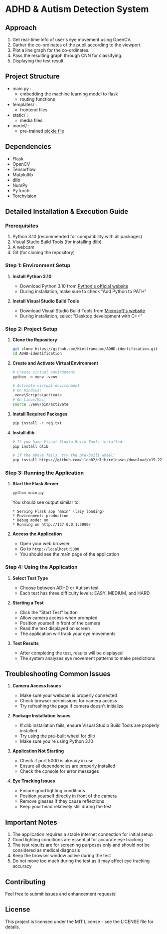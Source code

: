 # ADHD & Autism Detection System

## Approach
1. Get real-time info of user's eye movement using OpenCV.
2. Gather the co-ordinates of the pupil according to the viewport.
3. Plot a line graph for the co-ordinates.
4. Pass the resulting graph through CNN for classifying.
5. Displaying the test result.

## Project Structure
   - main.py :
      - embedding the machine learning model to flask
      - routing functions
   - templates/ :
      - frontend files
   - static/ :
      - media files
   - model/ :
      - pre-trained [pickle file](https://drive.google.com/file/d/1H8QTCgcqqnCtyf4rBOaC9hyLn2-1RSUZ/view)

## Dependencies
   - Flask
   - OpenCV
   - Tensorflow
   - Matplotlib
   - dlib
   - NumPy
   - PyTorch
   - Torchvision

## Detailed Installation & Execution Guide

### Prerequisites
1. Python 3.10 (recommended for compatibility with all packages)
2. Visual Studio Build Tools (for installing dlib)
3. A webcam
4. Git (for cloning the repository)

### Step 1: Environment Setup

1. **Install Python 3.10**
   - Download Python 3.10 from [Python's official website](https://www.python.org/downloads/release/python-3100/)
   - During installation, make sure to check "Add Python to PATH"

2. **Install Visual Studio Build Tools**
   - Download Visual Studio Build Tools from [Microsoft's website](https://visualstudio.microsoft.com/visual-cpp-build-tools/)
   - During installation, select "Desktop development with C++"

### Step 2: Project Setup

1. **Clone the Repository**
   ```bash
   git clone https://github.com/Kiettranquoc/ADHD-identification.git
   cd ADHD-identification
   ```

2. **Create and Activate Virtual Environment**
   ```bash
   # Create virtual environment
   python -m venv .venv

   # Activate virtual environment
   # On Windows:
   .venv\Scripts\activate
   # On Linux/Mac:
   source .venv/bin/activate
   ```

3. **Install Required Packages**
   ```bash
   pip install -r req.txt
   ```

4. **Install dlib**
   ```bash
   # If you have Visual Studio Build Tools installed:
   pip install dlib

   # If the above fails, try the pre-built wheel:
   pip install https://github.com/jloh02/dlib/releases/download/v19.22/dlib-19.22.99-cp310-cp310-win_amd64.whl
   ```

### Step 3: Running the Application

1. **Start the Flask Server**
   ```bash
   python main.py
   ```
   You should see output similar to:
   ```
   * Serving Flask app "main" (lazy loading)
   * Environment: production
   * Debug mode: on
   * Running on http://127.0.0.1:5000/
   ```

2. **Access the Application**
   - Open your web browser
   - Go to `http://localhost:5000`
   - You should see the main page of the application

### Step 4: Using the Application

1. **Select Test Type**
   - Choose between ADHD or Autism test
   - Each test has three difficulty levels: EASY, MEDIUM, and HARD

2. **Starting a Test**
   - Click the "Start Test" button
   - Allow camera access when prompted
   - Position yourself in front of the camera
   - Read the text displayed on screen
   - The application will track your eye movements

3. **Test Results**
   - After completing the test, results will be displayed
   - The system analyzes eye movement patterns to make predictions

## Troubleshooting Common Issues

1. **Camera Access Issues**
   - Make sure your webcam is properly connected
   - Check browser permissions for camera access
   - Try refreshing the page if camera doesn't initialize

2. **Package Installation Issues**
   - If dlib installation fails, ensure Visual Studio Build Tools are properly installed
   - Try using the pre-built wheel for dlib
   - Make sure you're using Python 3.10

3. **Application Not Starting**
   - Check if port 5000 is already in use
   - Ensure all dependencies are properly installed
   - Check the console for error messages

4. **Eye Tracking Issues**
   - Ensure good lighting conditions
   - Position yourself directly in front of the camera
   - Remove glasses if they cause reflections
   - Keep your head relatively still during the test

## Important Notes

1. The application requires a stable internet connection for initial setup
2. Good lighting conditions are essential for accurate eye tracking
3. The test results are for screening purposes only and should not be considered as medical diagnosis
4. Keep the browser window active during the test
5. Do not move too much during the test as it may affect eye tracking accuracy

## Contributing
Feel free to submit issues and enhancement requests!

## License
This project is licensed under the MIT License - see the LICENSE file for details.
